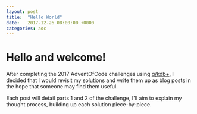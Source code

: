 ```yaml
---
layout: post
title:  "Hello World"
date:   2017-12-26 08:00:00 +0000
categories: aoc
---
```


# Hello and welcome!

After completing the 2017 AdventOfCode challenges using [q/kdb+](http://www.kx.com), I decided that I would revisit my solutions and write them up as blog posts in the hope that someone may find them useful.

Each post will detail parts 1 and 2 of the challenge, I'll aim to explain my thought process, building up each solution piece-by-piece.

